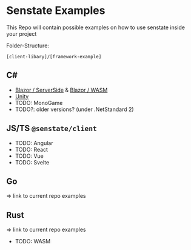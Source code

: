 # Senstate Examples

This Repo will contain possible examples on how to use senstate inside your project

Folder-Structure:
```
[client-libary]/[framework-example]
```


## C#
- [Blazor / ServerSide][blazorServerSide] & [Blazor / WASM][blazorWasmSide]
- [Unity][unity]
- TODO: MonoGame
- TODO?: older versions? (under .NetStandard 2)

## JS/TS `@senstate/client`
- TODO: Angular
- TODO: React
- TODO: Vue
- TODO: Svelte

## Go 
=> link to current repo examples

## Rust 
=> link to current repo examples
- TODO: WASM 


[blazorServerSide]: csharp-client/blazor/blazor-serverside/blazor-serverside
[blazorWasmSide]: csharp-client/blazor/blazor-serverside/blazor-wasm
[unity]: csharp-client/unity